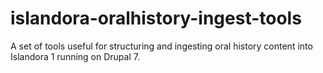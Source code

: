 # islandora-oralhistory-ingest-tools
A set of tools useful for structuring and ingesting oral history content into Islandora 1 running on Drupal 7.
